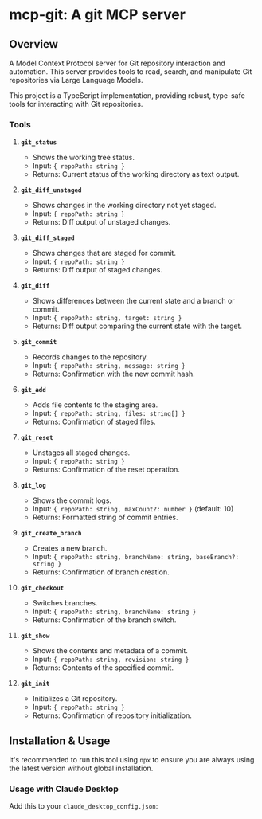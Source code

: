 # mcp-git: A git MCP server

## Overview

A Model Context Protocol server for Git repository interaction and automation. This server provides tools to read, search, and manipulate Git repositories via Large Language Models.

This project is a TypeScript implementation, providing robust, type-safe tools for interacting with Git repositories.

### Tools

1.  **`git_status`**

    - Shows the working tree status.
    - Input: `{ repoPath: string }`
    - Returns: Current status of the working directory as text output.

2.  **`git_diff_unstaged`**

    - Shows changes in the working directory not yet staged.
    - Input: `{ repoPath: string }`
    - Returns: Diff output of unstaged changes.

3.  **`git_diff_staged`**

    - Shows changes that are staged for commit.
    - Input: `{ repoPath: string }`
    - Returns: Diff output of staged changes.

4.  **`git_diff`**

    - Shows differences between the current state and a branch or commit.
    - Input: `{ repoPath: string, target: string }`
    - Returns: Diff output comparing the current state with the target.

5.  **`git_commit`**

    - Records changes to the repository.
    - Input: `{ repoPath: string, message: string }`
    - Returns: Confirmation with the new commit hash.

6.  **`git_add`**

    - Adds file contents to the staging area.
    - Input: `{ repoPath: string, files: string[] }`
    - Returns: Confirmation of staged files.

7.  **`git_reset`**

    - Unstages all staged changes.
    - Input: `{ repoPath: string }`
    - Returns: Confirmation of the reset operation.

8.  **`git_log`**

    - Shows the commit logs.
    - Input: `{ repoPath: string, maxCount?: number }` (default: 10)
    - Returns: Formatted string of commit entries.

9.  **`git_create_branch`**

    - Creates a new branch.
    - Input: `{ repoPath: string, branchName: string, baseBranch?: string }`
    - Returns: Confirmation of branch creation.

10. **`git_checkout`**

    - Switches branches.
    - Input: `{ repoPath: string, branchName: string }`
    - Returns: Confirmation of the branch switch.

11. **`git_show`**

    - Shows the contents and metadata of a commit.
    - Input: `{ repoPath: string, revision: string }`
    - Returns: Contents of the specified commit.

12. **`git_init`**
    - Initializes a Git repository.
    - Input: `{ repoPath: string }`
    - Returns: Confirmation of repository initialization.

## Installation & Usage

It's recommended to run this tool using `npx` to ensure you are always using the latest version without global installation.

### Usage with Claude Desktop

Add this to your `claude_desktop_config.json`:
